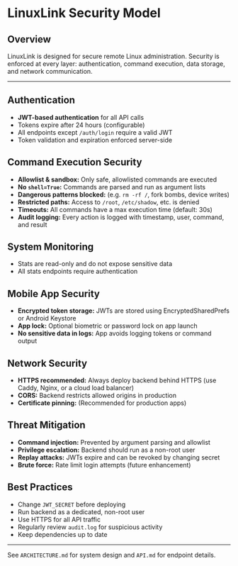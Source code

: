 # LinuxLink Security Model

## Overview
LinuxLink is designed for secure remote Linux administration. Security is enforced at every layer: authentication, command execution, data storage, and network communication.

---

## Authentication
- **JWT-based authentication** for all API calls
- Tokens expire after 24 hours (configurable)
- All endpoints except `/auth/login` require a valid JWT
- Token validation and expiration enforced server-side

## Command Execution Security
- **Allowlist & sandbox:** Only safe, allowlisted commands are executed
- **No `shell=True`:** Commands are parsed and run as argument lists
- **Dangerous patterns blocked:** (e.g. `rm -rf /`, fork bombs, device writes)
- **Restricted paths:** Access to `/root`, `/etc/shadow`, etc. is denied
- **Timeouts:** All commands have a max execution time (default: 30s)
- **Audit logging:** Every action is logged with timestamp, user, command, and result

## System Monitoring
- Stats are read-only and do not expose sensitive data
- All stats endpoints require authentication

## Mobile App Security
- **Encrypted token storage:** JWTs are stored using EncryptedSharedPrefs or Android Keystore
- **App lock:** Optional biometric or password lock on app launch
- **No sensitive data in logs:** App avoids logging tokens or command output

## Network Security
- **HTTPS recommended:** Always deploy backend behind HTTPS (use Caddy, Nginx, or a cloud load balancer)
- **CORS:** Backend restricts allowed origins in production
- **Certificate pinning:** (Recommended for production apps)

## Threat Mitigation
- **Command injection:** Prevented by argument parsing and allowlist
- **Privilege escalation:** Backend should run as a non-root user
- **Replay attacks:** JWTs expire and can be revoked by changing secret
- **Brute force:** Rate limit login attempts (future enhancement)

## Best Practices
- Change `JWT_SECRET` before deploying
- Run backend as a dedicated, non-root user
- Use HTTPS for all API traffic
- Regularly review `audit.log` for suspicious activity
- Keep dependencies up to date

---

See `ARCHITECTURE.md` for system design and `API.md` for endpoint details. 